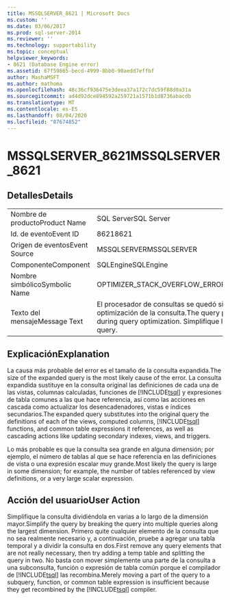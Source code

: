 ```yaml
---
title: MSSQLSERVER_8621 | Microsoft Docs
ms.custom: ''
ms.date: 03/06/2017
ms.prod: sql-server-2014
ms.reviewer: ''
ms.technology: supportability
ms.topic: conceptual
helpviewer_keywords:
- 8621 (Database Engine error)
ms.assetid: 67f59865-becd-4999-8bb0-90aedd7effbf
author: MashaMSFT
ms.author: mathoma
ms.openlocfilehash: 48c36cf936475e3deea37a172c7dc59f88d0a31a
ms.sourcegitcommit: ad4d92dce894592a259721a1571b1d8736abacdb
ms.translationtype: MT
ms.contentlocale: es-ES
ms.lasthandoff: 08/04/2020
ms.locfileid: "87674852"
---
```

# <a name="mssqlserver_8621"></a><span data-ttu-id="5b69e-102">MSSQLSERVER_8621</span><span class="sxs-lookup"><span data-stu-id="5b69e-102">MSSQLSERVER_8621</span></span>
    
## <a name="details"></a><span data-ttu-id="5b69e-103">Detalles</span><span class="sxs-lookup"><span data-stu-id="5b69e-103">Details</span></span>  
  
|||  
|-|-|  
|<span data-ttu-id="5b69e-104">Nombre de producto</span><span class="sxs-lookup"><span data-stu-id="5b69e-104">Product Name</span></span>|<span data-ttu-id="5b69e-105">SQL Server</span><span class="sxs-lookup"><span data-stu-id="5b69e-105">SQL Server</span></span>|  
|<span data-ttu-id="5b69e-106">Id. de evento</span><span class="sxs-lookup"><span data-stu-id="5b69e-106">Event ID</span></span>|<span data-ttu-id="5b69e-107">8621</span><span class="sxs-lookup"><span data-stu-id="5b69e-107">8621</span></span>|  
|<span data-ttu-id="5b69e-108">Origen de eventos</span><span class="sxs-lookup"><span data-stu-id="5b69e-108">Event Source</span></span>|<span data-ttu-id="5b69e-109">MSSQLSERVER</span><span class="sxs-lookup"><span data-stu-id="5b69e-109">MSSQLSERVER</span></span>|  
|<span data-ttu-id="5b69e-110">Componente</span><span class="sxs-lookup"><span data-stu-id="5b69e-110">Component</span></span>|<span data-ttu-id="5b69e-111">SQLEngine</span><span class="sxs-lookup"><span data-stu-id="5b69e-111">SQLEngine</span></span>|  
|<span data-ttu-id="5b69e-112">Nombre simbólico</span><span class="sxs-lookup"><span data-stu-id="5b69e-112">Symbolic Name</span></span>|<span data-ttu-id="5b69e-113">OPTIMIZER_STACK_OVERFLOW_ERR</span><span class="sxs-lookup"><span data-stu-id="5b69e-113">OPTIMIZER_STACK_OVERFLOW_ERR</span></span>|  
|<span data-ttu-id="5b69e-114">Texto del mensaje</span><span class="sxs-lookup"><span data-stu-id="5b69e-114">Message Text</span></span>|<span data-ttu-id="5b69e-115">El procesador de consultas se quedó sin espacio de pila durante la optimización de la consulta.</span><span class="sxs-lookup"><span data-stu-id="5b69e-115">The query processor ran out of stack space during query optimization.</span></span> <span data-ttu-id="5b69e-116">Simplifique la consulta.</span><span class="sxs-lookup"><span data-stu-id="5b69e-116">Please simplify the query.</span></span>|  
  
## <a name="explanation"></a><span data-ttu-id="5b69e-117">Explicación</span><span class="sxs-lookup"><span data-stu-id="5b69e-117">Explanation</span></span>  
 <span data-ttu-id="5b69e-118">La causa más probable del error es el tamaño de la consulta expandida.</span><span class="sxs-lookup"><span data-stu-id="5b69e-118">The size of the expanded query is the most likely cause of the error.</span></span> <span data-ttu-id="5b69e-119">La consulta expandida sustituye en la consulta original las definiciones de cada una de las vistas, columnas calculadas, funciones de [!INCLUDE[tsql](../../includes/tsql-md.md)] y expresiones de tabla comunes a las que hace referencia, así como las acciones en cascada como actualizar los desencadenadores, vistas e índices secundarios.</span><span class="sxs-lookup"><span data-stu-id="5b69e-119">The expanded query substitutes into the original query the definitions of each of the views, computed columns, [!INCLUDE[tsql](../../includes/tsql-md.md)] functions, and common table expressions it references, as well as cascading actions like updating secondary indexes, views, and triggers.</span></span>  
  
 <span data-ttu-id="5b69e-120">Lo más probable es que la consulta sea grande en alguna dimensión; por ejemplo, el número de tablas al que se hace referencia en las definiciones de vista o una expresión escalar muy grande.</span><span class="sxs-lookup"><span data-stu-id="5b69e-120">Most likely the query is large in some dimension; for example, the number of tables referenced by view definitions, or a very large scalar expression.</span></span>  
  
## <a name="user-action"></a><span data-ttu-id="5b69e-121">Acción del usuario</span><span class="sxs-lookup"><span data-stu-id="5b69e-121">User Action</span></span>  
 <span data-ttu-id="5b69e-122">Simplifique la consulta dividiéndola en varias a lo largo de la dimensión mayor.</span><span class="sxs-lookup"><span data-stu-id="5b69e-122">Simplify the query by breaking the query into multiple queries along the largest dimension.</span></span> <span data-ttu-id="5b69e-123">Primero quite cualquier elemento de la consulta que no sea realmente necesario y, a continuación, pruebe a agregar una tabla temporal y a dividir la consulta en dos.</span><span class="sxs-lookup"><span data-stu-id="5b69e-123">First remove any query elements that are not really necessary, then try adding a temp table and splitting the query in two.</span></span>  <span data-ttu-id="5b69e-124">No basta con mover simplemente una parte de la consulta a una subconsulta, función o expresión de tabla común porque el compilador de [!INCLUDE[tsql](../../includes/tsql-md.md)] las recombina.</span><span class="sxs-lookup"><span data-stu-id="5b69e-124">Merely moving a part of the query to a subquery, function, or common table expression is insufficient because they get recombined by the [!INCLUDE[tsql](../../includes/tsql-md.md)] compiler.</span></span>  
  
  

